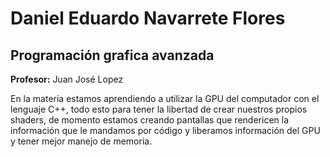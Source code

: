 # Daniel Eduardo Navarrete Flores

## Programación grafica avanzada

**Profesor:** Juan José Lopez

En la materia estamos aprendiendo a utilizar la GPU del computador con el lenguaje C++, todo esto para tener la libertad de crear nuestros propios shaders, de momento estamos creando pantallas que rendericen la información que le mandamos por código y liberamos información del GPU y tener mejor manejo de memoria.